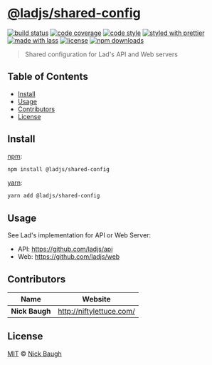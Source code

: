 # [**@ladjs/shared-config**](https://github.com/ladjs/shared-config)

[![build status](https://img.shields.io/travis/ladjs/shared-config.svg)](https://travis-ci.com/ladjs/shared-config)
[![code coverage](https://img.shields.io/codecov/c/github/ladjs/shared-config.svg)](https://codecov.io/gh/ladjs/shared-config)
[![code style](https://img.shields.io/badge/code_style-XO-5ed9c7.svg)](https://github.com/sindresorhus/xo)
[![styled with prettier](https://img.shields.io/badge/styled_with-prettier-ff69b4.svg)](https://github.com/prettier/prettier)
[![made with lass](https://img.shields.io/badge/made_with-lass-95CC28.svg)](https://lass.js.org)
[![license](https://img.shields.io/github/license/ladjs/shared-config.svg)](LICENSE)
[![npm downloads](https://img.shields.io/npm/dt/@ladjs/shared-config.svg)](https://npm.im/@ladjs/shared-config)

> Shared configuration for Lad's API and Web servers


## Table of Contents

* [Install](#install)
* [Usage](#usage)
* [Contributors](#contributors)
* [License](#license)


## Install

[npm][]:

```sh
npm install @ladjs/shared-config
```

[yarn][]:

```sh
yarn add @ladjs/shared-config
```


## Usage

See Lad's implementation for API or Web Server:

* API: <https://github.com/ladjs/api>
* Web: <https://github.com/ladjs/web>


## Contributors

| Name           | Website                    |
| -------------- | -------------------------- |
| **Nick Baugh** | <http://niftylettuce.com/> |


## License

[MIT](LICENSE) © [Nick Baugh](http://niftylettuce.com/)


## 

[npm]: https://www.npmjs.com/

[yarn]: https://yarnpkg.com/
